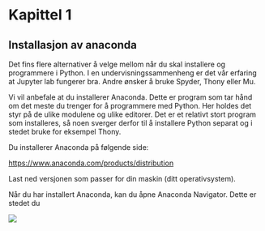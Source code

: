 # Kapittel 1

## Installasjon av anaconda

Det fins flere alternativer å velge mellom når du skal installere og programmere i Python. I en undervisningssammenheng er det vår erfaring at Jupyter lab fungerer bra. Andre ønsker å bruke Spyder, Thony eller Mu. 

Vi vil anbefale at du installerer Anaconda. Dette er program som tar hånd om det meste du trenger for å programmere med Python. Her holdes det styr på de ulike modulene og ulike editorer. Det er et relativt stort program som installeres, så noen sverger derfor til å installere Python separat og i stedet bruke for eksempel Thony. 

Du installerer Anaconda på følgende side: 

https://www.anaconda.com/products/distribution 

Last ned versjonen som passer for din maskin (ditt operativsystem). 

Når du har installert Anaconda, kan du åpne Anaconda Navigator. Dette er stedet du 

![](bilder/navigator.png)